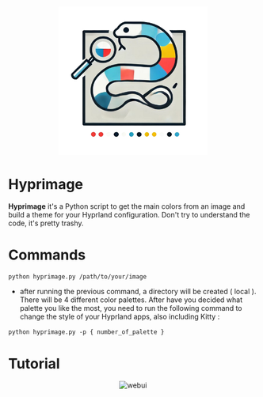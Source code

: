 <p align = "center">
  <img width="300" alt="webui" src="https://github.com/Zaque-69/Hyprimage/blob/main/hyprimage.png">
</p>

# Hyprimage

<b>Hyprimage</b> it's a Python script to get the main colors from an image and build a theme for your Hyprland configuration. Don't try to understand the code, it's pretty trashy.

# Commands

```
python hyprimage.py /path/to/your/image
```
- after running the previous command, a directory will be created ( local ). There will be 4 different color palettes. After have you decided what palette you like the most, you need to run the following command to change the style of your Hyprland apps, also including Kitty : 

```
python hyprimage.py -p { number_of_palette }
```
# Tutorial

<p align = "center">
  <img width="800" alt="webui" src="https://github.com/Zaque-69/Hyprimage/blob/main/tutorial/tutorial.mp4">
</p>